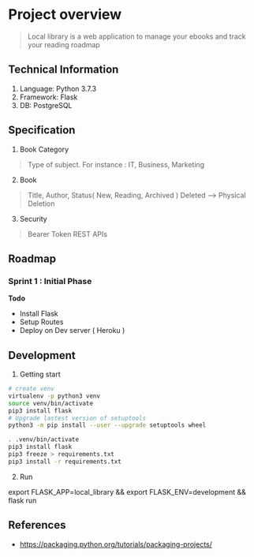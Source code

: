 # Project overview

> Local library is a web application to manage your ebooks and track your reading roadmap

## Technical Information

1. Language: Python 3.7.3
2. Framework: Flask
3. DB: PostgreSQL

## Specification

1. Book Category

> Type of subject. For instance : IT, Business, Marketing

2. Book

> Title, Author, Status( New, Reading, Archived )
> Deleted --> Physical Deletion

3. Security

> Bearer Token
> REST APIs

## Roadmap

### Sprint 1 : Initial Phase

**Todo**

- Install Flask
- Setup Routes
- Deploy on Dev server ( Heroku )

## Development

1. Getting start

```bash
# create venv
virtualenv -p python3 venv
source venv/bin/activate
pip3 install flask
# Upgrade lastest version of setuptools
python3 -m pip install --user --upgrade setuptools wheel

. .venv/bin/activate
pip3 install flask
pip3 freeze > requirements.txt
pip3 install -r requirements.txt
```

2. Run 

export FLASK_APP=local_library && export FLASK_ENV=development && flask run


## References

- https://packaging.python.org/tutorials/packaging-projects/